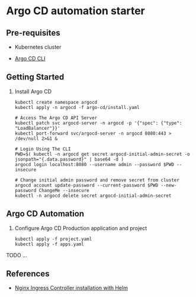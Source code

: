 # Argo CD automation starter

## Pre-requisites

* Kubernetes cluster

* [Argo CD CLI](https://argo-cd.readthedocs.io/en/stable/getting_started/#2-download-argo-cd-cli)

## Getting Started

1. Install Argo CD

    ```Shell
    kubectl create namespace argocd
    kubectl apply -n argocd -f argo-cd/install.yaml

    # Access The Argo CD API Server
    kubectl patch svc argocd-server -n argocd -p '{"spec": {"type": "LoadBalancer"}}'
    kubectl port-forward svc/argocd-server -n argocd 8080:443 > /dev/null 2>&1 &

    # Login Using The CLI
    PWD=$( kubectl -n argocd get secret argocd-initial-admin-secret -o jsonpath="{.data.password}" | base64 -d )
    argocd login localhost:8080 --username admin --password $PWD --insecure

    # Change initial admin password and remove secret from cluster
    argocd account update-password --current-password $PWD --new-password ChangeMe --insecure
    kubectl -n argocd delete secret argocd-initial-admin-secret
    ```

## Argo CD Automation

1. Configure Argo CD Production application and project

    ```Shell
    kubectl apply -f project.yaml
    kubectl apply -f apps.yaml
    ```

TODO ...

<!--

1. Install NGinx Ingress

    ```Shell
    kubectl create namespace nginx-ingress
    helm install my-release nginx-stable/nginx-ingress --namespace nginx-ingress
    kubectl patch svc my-release-nginx-ingress --namespace nginx-ingress -p '{"spec": {"type": "NodePort"}}'

    SERVICE_IP=$(kubectl get nodes -o wide -o jsonpath='{.items[].status.addresses[].address}')
    SERVICE_PORT=$(kubectl get svc --namespace nginx-ingress my-release-nginx-ingress -o jsonpath='{.spec.ports[].nodePort}')

    echo "http://${SERVICE_IP}:${SERVICE_PORT}"
    ```

1. Install Sample Web application

    ```Shell
    helm install sample-nginx-release bitnami/nginx
    kubectl patch svc sample-nginx-release --namespace default -p '{"spec": {"type": "NodePort"}}'

    SERVICE_IP=$(kubectl get nodes -o wide -o jsonpath='{.items[].status.addresses[].address}')
    SERVICE_PORT=$(kubectl get svc --namespace default sample-nginx-release -o jsonpath='{.spec.ports[].nodePort}')

    echo "http://${SERVICE_IP}:${SERVICE_PORT}"
    ```

1. Clean-up

    ```Shell
    helm uninstall sample-nginx-release --namespace default
    kubectl delete namespace nginx-ingress
    ``` -->

## References

* [Nginx Ingress Controller installation with Helm](https://docs.nginx.com/nginx-ingress-controller/installation/installation-with-helm/)
